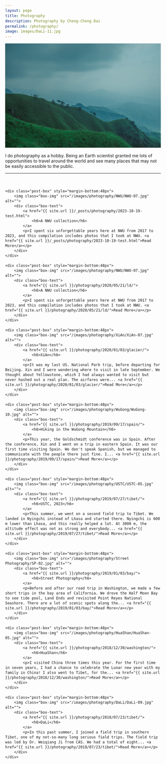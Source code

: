 ```yaml
---
layout: page
title: Photography
description: Photography by Cheng-Cheng Dai
permalink: /photography/
image: images/DaLi-11.jpg
---
```


<!-- panorama photos -->
<img src="/images/fengmian.jpg" alt="WuGong Mountain, PingXiang, JiangXi"/>

<div class="page-content wc-container">
	<p>I do photography as a hobby. Being an Earth scientist granted me lots of opportunities to travel around the world and see many places that may not be easily accessible to the public.</p>
	<hr style="margin-bottom:48px">

	<div class="post-box" style="margin-bottom:48px">
		<img class="box-img" src="/images/photography/NWU/NWU-07.jpg" alt="">
		<div class="box-text">
			<a href="{{ site.url }}/_posts/photography/2023-10-19-test.html">
				<h6>A NWU collection</h6>
			</a>
			<p>I spent six unforgettable years here at NWU from 2017 to 2023, and this compilation includes photos that I took at NWU. <a href="{{ site.url }}/_posts/photography/2023-10-19-test.html">Read More</a></p>
		</div>
	</div>
	
	<div class="post-box" style="margin-bottom:48px">
		<img class="box-img" src="/images/photography/NWU/NWU-07.jpg" alt="">
		<div class="box-text">
			<a href="{{ site.url }}/photography/2020/05/21/ld/">
				<h6>A NWU collection</h6>
			</a>
			<p>I spent six unforgettable years here at NWU from 2017 to 2023, and this compilation includes photos that I took at NWU. <a href="{{ site.url }}/photography/2020/05/21/ld/">Read More</a></p>
		</div>
	</div>
	
	<div class="post-box" style="margin-bottom:48px">
		<img class="box-img" src="/images/photography/XiAn/XiAn-07.jpg" alt="">
		<div class="box-text">
			<a href="{{ site.url }}/photography/2020/01/03/glacier/">
				<h6>XiAn</h6>
			</a>
			<p>It was my last US. National Park trip, before departing for Beijing. Xin and I were wondering where to visit in late September. We thought about Yellowstone, which I had always wanted to visit but never hashed out a real plan. The airfares were... <a href="{{ site.url }}/photography/2020/01/03/glacier/">Read More</a></p>
		</div>
	</div>
	
	<div class="post-box" style="margin-bottom:48px">
		<img class="box-img" src="/images/photography/WuGong/WuGong-10.jpg" alt="">
		<div class="box-text">
			<a href="{{ site.url }}/photography/2019/09/17/spain/">
				<h6>Hiking in the WuGong Mountain</h6>
			</a>
			<p>This year, the Goldschmidt conference was in Spain. After the conference, Xin and I went on a trip in eastern Spain. It was our first time visiting Spain. We don't speak Spanish, but we managed to communicate with the people there just fine. I... <a href="{{ site.url }}/photography/2019/09/17/spain/">Read More</a></p>
		</div>
	</div>
	
	<div class="post-box" style="margin-bottom:48px">
		<img class="box-img" src="/images/photography/USTC/USTC-05.jpg" alt="">
		<div class="box-text">
			<a href="{{ site.url }}/photography/2019/07/27/tibet/">
				<h6>USTC, 2023</h6>
			</a>
			<p>This summer, we went on a second field trip to Tibet. We landed in Nyingchi instead of Lhasa and started there. Nyingchi is 600 m lower than Lhasa, and this really helped a lot. At 3000 m, the altitude effect was not as strong and everybody... <a href="{{ site.url }}/photography/2019/07/27/tibet/">Read More</a></p>
		</div>
	</div>
	
	<div class="post-box" style="margin-bottom:48px">
		<img class="box-img" src="/images/photography/Street Photography/SP-02.jpg" alt="">
		<div class="box-text">
			<a href="{{ site.url }}/photography/2019/01/03/bay/">
				<h6>Street Photography</h6>
			</a>
			<p>Before and after our road trip in Washington, we made a few short trips in the bay area of California. We drove the Half Moon Bay to see tide pool, Land Ends and revisited Point Reyes National Seashore. There are a lot of scenic spots along the... <a href="{{ site.url }}/photography/2019/01/03/bay/">Read More</a></p>
		</div>
	</div>
	
	<div class="post-box" style="margin-bottom:48px">
		<img class="box-img" src="/images/photography/HuaShan/HuaShan-05.jpg" alt="">
		<div class="box-text">
			<a href="{{ site.url }}/photography/2018/12/30/washington/">
				<h6>HuaShan</h6>
			</a>
			<p>I visited China three times this year. For the first time in seven years, I had a chance to celebrate the Lunar new year with my family in China! I also went to Tibet, for the... <a href="{{ site.url }}/photography/2018/12/30/washington/">Read More</a></p>
		</div>
	</div>
	
	<div class="post-box" style="margin-bottom:48px">
		<img class="box-img" src="/images/photography/DaLi/DaLi-09.jpg" alt="">
		<div class="box-text">
			<a href="{{ site.url }}/photography/2018/07/23/tibet/">
				<h6>DaLi</h6>
			</a>
			<p>In this past summer, I joined a field trip in southern Tibet, one of my not-so-many long serious field trips. The field trip was led by Dr. Weiqiang Ji from CAS. We had a total of eight... <a href="{{ site.url }}/photography/2018/07/23/tibet/">Read More</a></p>
		</div>
	</div>

</div>
